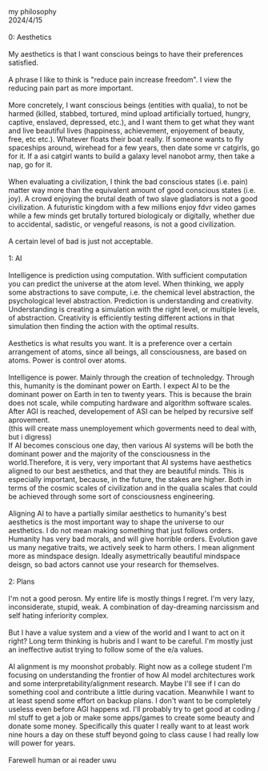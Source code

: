 my philosophy<br>
2024/4/15<br>
<br>
0: Aesthetics<br>
<br>
My aesthetics is that I want conscious beings to have their preferences satisfied. <br>
<br>
A phrase I like to think is "reduce pain increase freedom". I view the reducing pain part as more important. <br>
<br>
More concretely, I want conscious beings (entities with qualia), to not be harmed (killed, stabbed, tortured, mind upload artificially tortued, hungry, captive, enslaved, depressed, etc.),
and I want them to get what they want and live beautiful lives (happiness, achievement, enjoyement of beauty, free, etc etc.). Whatever floats their boat really. If someone wants to fly
spaceships around, wirehead for a few years, then date some vr catgirls, go for it. If a asi catgirl wants to build a galaxy level nanobot army, then take a nap, go for it. <br>
<br>
When evaluating a civilization, I think the bad conscious states (i.e. pain) matter way more than the equivalent amount of good conscious states (i.e. joy). A crowd enjoying the brutal death of two slave 
gladiators is not a good civilization. A futuristic kingdom with a few millions enjoy fdvr video games while a few minds get brutally tortured biologicaly or digitally, whether due to accidental,
sadistic, or vengeful reasons, is not a good civilization.<br>
<br>
A certain level of bad is just not acceptable. <br>
<br>
1: AI<br>
<br>
Intelligence is prediction using computation. With sufficient computation you can predict the universe at the atom level. When thinking, we apply some abstractions to save compute, 
i.e. the chemical level abstraction, the psychological level abstraction. Prediction is understanding and creativity. Understanding is creating a simulation with the right
level, or multiple levels, of abstraction. Creativity is efficiently testing different actions in that simulation then finding the action with the optimal results. <br>
<br>
Aesthetics is what results you want. It is a preference over a certain arrangement of atoms, since all beings, all consciousness, are based on atoms. Power is control over atoms. <br>
<br>
Intelligence is power. Mainly through the creation of technoledgy. Through this, humanity is the dominant power on Earth. I expect AI to be the dominant power on Earth in ten to twenty years.
This is because the brain does not scale, while computing hardware and algorithm software scales. After AGI is reached, developement of ASI can be helped by recursive self aprovement.<br>
(this will create mass unemployement which goverments need to deal with, but i digress)<br>
If AI becomes conscious one day, then various AI systems will be both the dominant power and the majority of the consciousness in the world.Therefore, it is very, very important that AI systems have aesthetics aligned to our best aesthetics, and that they are beautiful minds.
This is especially important, because, in the future, the stakes are higher. Both in terms of the cosmic scales of civilization and in the qualia scales that could be achieved through
some sort of consciousness engineering. <br>
<br>
Aligning AI to have a partially similar aesthetics to humanity's best aesthetics is the most important way to shape the universe to our aesthetics. I do not mean making something that just follows orders.
Humanity has very bad morals, and will give horrible orders. Evolution gave us many negative traits, we actively seek to harm others. I mean alignment more as mindspace design. Ideally asymettrically
beautiful mindspace deisgn, so bad actors cannot use your research for themselves. <br>
<br>
2: Plans<br>
<br>
I'm not a good perosn. My entire life is mostly things I regret. I'm very lazy, inconsiderate, stupid, weak. A combination of day-dreaming narcissism and self hating inferiority complex.  <br>
<br>
But I have a value system and a view of the world and I want to act on it right? Long term thinking is hubris and I want to be careful. I'm mostly just an ineffective autist trying to follow some of the e/a values.<br>
<br>
AI alignment is my moonshot probably. Right now as a college student I'm focusing on understanding the frontier of how AI model architectures work and some interpretability/alignment research. Maybe I'll see if I
can do something cool and contribute a little during vacation. 
Meanwhile I want to at least spend some effort on backup plans. I don't want to be completely useless even before AGI happens xd. I'll probably try to get good at coding / ml stuff to get a job or make some apps/games to
create some beauty and donate some money. Specifically this quater I really want to at least work nine hours a day on these stuff beyond going to class cause I had really low will power for years.<br>
<br>
Farewell human or ai reader uwu<br>
